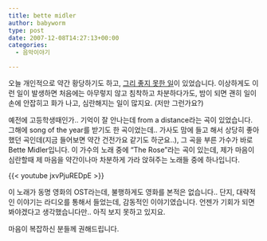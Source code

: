 ```yaml
---
title: bette midler
author: babyworm
type: post
date: 2007-12-08T14:27:13+00:00
categories:
  - 음악이야기

---
```

오늘 개인적으로 약간 황당하기도 하고, <A href="http://babyworm.tistory.com/39" target=_blank>그리 좋지 못한 일</A>이 있었습니다.
이상하게도 이런 일이 발생하면 처음에는 아무렇지 않고 침착하고 차분하다가도, 밤이 되면 괜히 일이 손에 안잡히고 화가 나고, 심란해지는 일이 많지요. (저만 그런가요?)

예전에 고등학생때인가.. 기억이 잘 안나는데 from a distance라는 곡이 있었습니다. 그해에 song of the year를 받기도 한 곡이었는데.. 가사도 맘에 들고 해서 상당히 좋아했던 곡인데(지금 들어보면 약간 건전가요 같기도 하군요..), 그 곡을 부른 가수가 바로 Bette Midler입니다.
이 가수의 노래 중에 &#8220;The Rose&#8221;라는 곡이 있는데, 제가 마음이 심란할때 제 마음을 약간이나마 차분하게 가라 앉혀주는 노래들 중에 하나입니다.

{{< youtube jxvPjuREDpE >}}


이 노래가 동명 영화의 OST라는데, 불행하게도 영화를 본적은 없습니다..
단지, 대략적인 이야기는 라디오를 통해서 들었는데, 감동적인 이야기였습니다. 언젠가 기회가 되면 봐야겠다고 생각했습니다만.. 아직 보지 못하고 있지요.

마음이 복잡하신 분들께 권해드립니다.
